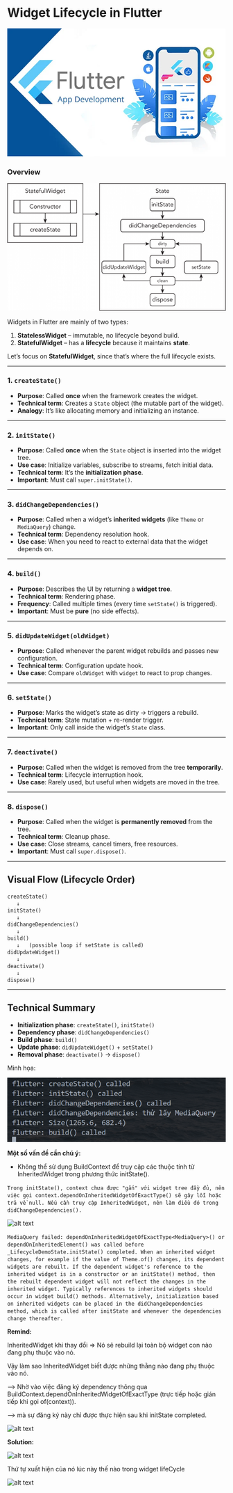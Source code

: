 
# **Widget Lifecycle in Flutter**
<p align="center">
  <img src="doc/flutter.png" alt="alt text" />
</p>

### Overview
![alt text](doc/overview.png)

Widgets in Flutter are mainly of two types:

1. **StatelessWidget** – immutable, no lifecycle beyond build.
2. **StatefulWidget** – has a **lifecycle** because it maintains **state**.

Let’s focus on **StatefulWidget**, since that’s where the full lifecycle exists.

---

### 1. `createState()`

* **Purpose**: Called **once** when the framework creates the widget.
* **Technical term**: Creates a `State` object (the mutable part of the widget).
* **Analogy**: It’s like allocating memory and initializing an instance.

---

### 2. `initState()`

* **Purpose**: Called **once** when the `State` object is inserted into the widget tree.
* **Use case**: Initialize variables, subscribe to streams, fetch initial data.
* **Technical term**: It’s the **initialization phase**.
* **Important**: Must call `super.initState()`.

---

### 3. `didChangeDependencies()`

* **Purpose**: Called when a widget’s **inherited widgets** (like `Theme` or `MediaQuery`) change.
* **Technical term**: Dependency resolution hook.
* **Use case**: When you need to react to external data that the widget depends on.

---

### 4. `build()`

* **Purpose**: Describes the UI by returning a **widget tree**.
* **Technical term**: Rendering phase.
* **Frequency**: Called multiple times (every time `setState()` is triggered).
* **Important**: Must be **pure** (no side effects).

---

### 5. `didUpdateWidget(oldWidget)`

* **Purpose**: Called whenever the parent widget rebuilds and passes new configuration.
* **Technical term**: Configuration update hook.
* **Use case**: Compare `oldWidget` with `widget` to react to prop changes.

---

### 6. `setState()`

* **Purpose**: Marks the widget’s state as dirty → triggers a rebuild.
* **Technical term**: State mutation + re-render trigger.
* **Important**: Only call inside the widget’s `State` class.

---

### 7. `deactivate()`

* **Purpose**: Called when the widget is removed from the tree **temporarily**.
* **Technical term**: Lifecycle interruption hook.
* **Use case**: Rarely used, but useful when widgets are moved in the tree.

---

### 8. `dispose()`

* **Purpose**: Called when the widget is **permanently removed** from the tree.
* **Technical term**: Cleanup phase.
* **Use case**: Close streams, cancel timers, free resources.
* **Important**: Must call `super.dispose()`.

---

## Visual Flow (Lifecycle Order)

```
createState()  
   ↓  
initState()  
   ↓  
didChangeDependencies()  
   ↓  
build()  
   ↓   (possible loop if setState is called)
didUpdateWidget()  
   ↓  
deactivate()  
   ↓  
dispose()
```

---

## Technical Summary

* **Initialization phase**: `createState()`, `initState()`
* **Dependency phase**: `didChangeDependencies()`
* **Build phase**: `build()`
* **Update phase**: `didUpdateWidget()` + `setState()`
* **Removal phase**: `deactivate()` → `dispose()`


Minh họa: 

![alt text](image.png)

**Một số vấn đề cần chú ý:** 
- Không thể sử dụng BuildContext để truy cập các thuộc tính từ InheritedWidget trong phương thức initState().

```Trong initState(), context chưa được "gắn" với widget tree đầy đủ, nên việc gọi context.dependOnInheritedWidgetOfExactType() sẽ gây lỗi hoặc trả về null. Nếu cần truy cập InheritedWidget, nên làm điều đó trong didChangeDependencies().```

![alt text](doc/image-1.png)

``MediaQuery failed: dependOnInheritedWidgetOfExactType<MediaQuery>() or dependOnInheritedElement() was called before _LifecycleDemoState.initState() completed.
When an inherited widget changes, for example if the value of Theme.of() changes, its dependent widgets are rebuilt. If the dependent widget's reference to the inherited widget is in a constructor or an initState() method, then the rebuilt dependent widget will not reflect the changes in the inherited widget.
Typically references to inherited widgets should occur in widget build() methods. Alternatively, initialization based on inherited widgets can be placed in the didChangeDependencies method, which is called after initState and whenever the dependencies change thereafter.``

**Remind:**

InheritedWidget khi thay đổi => Nó sẽ rebuild lại toàn bộ widget con nào đang phụ thuộc vào nó. 

Vậy làm sao InheritedWidget biết được những thằng nào đang phụ thuộc vào nó. 

--> Nhờ vào việc đăng ký dependency thông qua BuildContext.dependOnInheritedWidgetOfExactType (trực tiếp hoặc gián tiếp khi gọi of(context)).

--> mà sự đăng ký này chỉ được thực hiện sau khi initState completed.

![alt text](doc/image-2.png)


**Solution:**

![alt text](doc/image-3.png)

Thứ tự xuất hiện của nó lúc này thế nào trong widget lifeCycle 

![alt text](doc/image-4.png)
